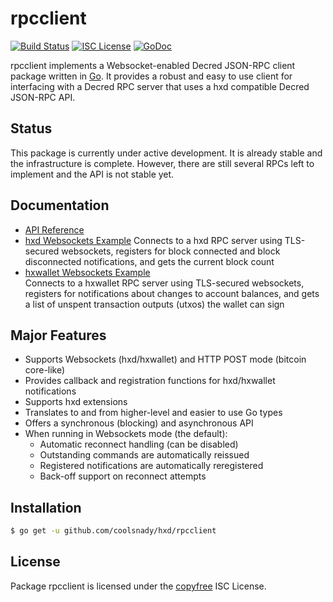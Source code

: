 rpcclient
=========

[![Build Status](http://img.shields.io/travis/coolsnady/hxd.svg)](https://travis-ci.org/coolsnady/hxd)
[![ISC License](http://img.shields.io/badge/license-ISC-blue.svg)](http://copyfree.org)
[![GoDoc](https://img.shields.io/badge/godoc-reference-blue.svg)](http://godoc.org/github.com/coolsnady/hxd/rpcclient)

rpcclient implements a Websocket-enabled Decred JSON-RPC client package written
in [Go](http://golang.org/).  It provides a robust and easy to use client for
interfacing with a Decred RPC server that uses a hxd compatible Decred
JSON-RPC API.

## Status

This package is currently under active development.  It is already stable and
the infrastructure is complete.  However, there are still several RPCs left to
implement and the API is not stable yet.

## Documentation

* [API Reference](http://godoc.org/github.com/coolsnady/hxd/rpcclient)
* [hxd Websockets Example](https://github.com/coolsnady/hxd/tree/master/rpcclient/examples/dcrdwebsockets)
  Connects to a hxd RPC server using TLS-secured websockets, registers for
  block connected and block disconnected notifications, and gets the current
  block count
* [hxwallet Websockets Example](https://github.com/coolsnady/hxd/tree/master/rpcclient/examples/hxwalletwebsockets)  
  Connects to a hxwallet RPC server using TLS-secured websockets, registers for
  notifications about changes to account balances, and gets a list of unspent
  transaction outputs (utxos) the wallet can sign

## Major Features

* Supports Websockets (hxd/hxwallet) and HTTP POST mode (bitcoin core-like)
* Provides callback and registration functions for hxd/hxwallet notifications
* Supports hxd extensions
* Translates to and from higher-level and easier to use Go types
* Offers a synchronous (blocking) and asynchronous API
* When running in Websockets mode (the default):
  * Automatic reconnect handling (can be disabled)
  * Outstanding commands are automatically reissued
  * Registered notifications are automatically reregistered
  * Back-off support on reconnect attempts

## Installation

```bash
$ go get -u github.com/coolsnady/hxd/rpcclient
```

## License

Package rpcclient is licensed under the [copyfree](http://copyfree.org) ISC
License.
